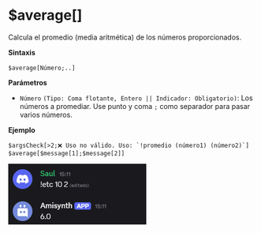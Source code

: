 
# $average[]
Calcula el promedio (media aritmética) de los números proporcionados.


**Sintaxis**
```
$average[Número;..]
```

**Parámetros**
- `Número` `(Tipo: Coma flotante, Entero || Indicador: Obligatorio)`: Los números a promediar. Use punto y coma `;` como separador para pasar varios números.

**Ejemplo**
```
$argsCheck[>2;❌ Uso no válido. Uso: `!promedio (número1) (número2)`]
$average[$message[1];$message[2]]
```

![alt text](image-94.png)
